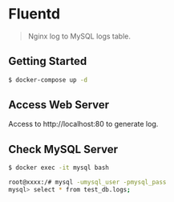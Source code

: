 # Fluentd
>Nginx log to MySQL logs table.

## Getting Started
```bash
$ docker-compose up -d
```

## Access Web Server
Access to http://localhost:80 to generate log.

## Check MySQL Server
```bash
$ docker exec -it mysql bash
```

```bash
root@xxxx:/# mysql -umysql_user -pmysql_pass
mysql> select * from test_db.logs;
```
